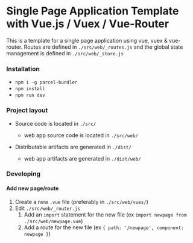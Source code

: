# Single Page Application Template with Vue.js / Vuex / Vue-Router 

This is a template for a single page application using vue, vuex & vue-router. Routes are defined in 
`./src/web/_routes.js` and the global state management is defined in `./src/web/_store.js` 

### Installation

- `npm i -g parcel-bundler`
- `npm install`
- `npm run dev`

### Project layout

- Source code is located in `./src/`
    - web app source code is located in `./src/web/`

- Distributable artifacts are generated in `./dist/`
    - web app artifacts are generated in `./dist/web/`

### Developing

#### Add new page/route

1. Create a new `.vue` file (preferably in `./src/web/vues/`)
1. Edit `./src/web/_router.js`
    1. Add an `import` statement for the new file (ex `import newpage from ./src/web/newpage.vue`)
    1. Add a route for the new file (ex `{ path: '/newpage', component: newpage }`)

